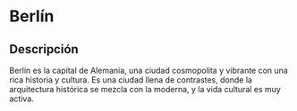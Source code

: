 # Berlín

## Descripción 
Berlín es la capital de Alemania, una ciudad cosmopolita y vibrante con una rica historia y cultura. Es una ciudad llena de contrastes, donde la arquitectura histórica se mezcla con la moderna, y la vida cultural es muy activa. 
